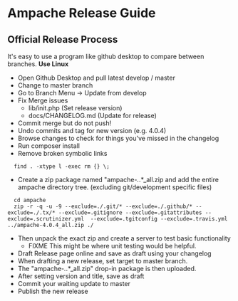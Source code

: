 # Ampache Release Guide

## Official Release Process

It's easy to use a program like github desktop to compare between branches.
**Use Linux**

* Open Github Desktop and pull latest develop / master
* Change to master branch
* Go to Branch Menu -> Update from develop
* Fix Merge issues
  * lib/init.php (Set release version)
  * docs/CHANGELOG.md (Update for release)
* Commit merge but do not push!
* Undo commits and tag for new version (e.g. 4.0.4)
* Browse changes to check for things you've missed in the changelog
* Run composer install
* Remove broken symbolic links

```shell
  find . -xtype l -exec rm {} \;
```

* Create a zip package named "ampache-*.*.*_all.zip and add the entire ampache directory tree. (excluding git/development specific files)

```shell
  cd ampache
  zip -r -q -u -9 --exclude=./.git/* --exclude=./.github/* --exclude=./.tx/* --exclude=.gitignore --exclude=.gitattributes --exclude=.scrutinizer.yml  --exclude=.tgitconfig --exclude=.travis.yml ../ampache-4.0.4_all.zip ./
```

* Then unpack the exact zip and create a server to test basic functionality
  * FIXME This might be where unit testing would be helpful.
* Draft Release page online and save as draft using your changelog
* When drafting a new release, set target to master branch.
* The "ampache-*.*.*_all.zip" drop-in package is then uploaded.
* After setting version and title, save as draft
* Commit your waiting update to master
* Publish the new release
